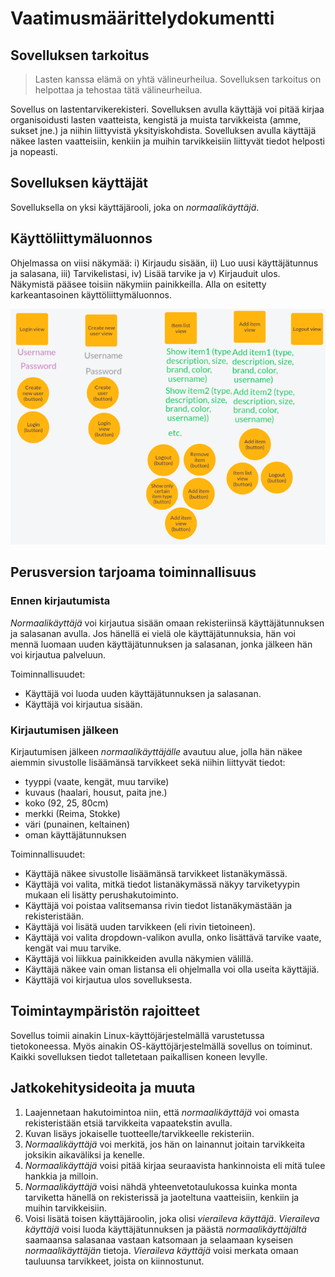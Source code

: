 # Vaatimusmäärittelydokumentti

## Sovelluksen tarkoitus

>  Lasten kanssa elämä on yhtä välineurheilua. 
>  Sovelluksen tarkoitus on helpottaa ja tehostaa tätä välineurheilua.

Sovellus on lastentarvikerekisteri. Sovelluksen avulla käyttäjä voi pitää kirjaa organisoidusti lasten vaatteista, kengistä ja muista tarvikkeista (amme, sukset jne.) ja niihin liittyvistä yksityiskohdista. 
Sovelluksen avulla käyttäjä näkee lasten vaatteisiin, kenkiin ja muihin tarvikkeisiin liittyvät tiedot helposti ja nopeasti.

## Sovelluksen käyttäjät

Sovelluksella on yksi käyttäjärooli, joka on *normaalikäyttäjä*. 

## Käyttöliittymäluonnos

Ohjelmassa on viisi näkymää: i) Kirjaudu sisään, ii) Luo uusi käyttäjätunnus ja salasana, 
iii) Tarvikelistasi, iv) Lisää tarvike ja v) Kirjauduit ulos. Näkymistä pääsee toisiin näkymiin painikkeilla. Alla on esitetty karkeantasoinen käyttöliittymäluonnos.

![](./kuvat/kayttoliittymaluonnos_vaatimusmaarittelyyn_11.5.21.png)

## Perusversion tarjoama toiminnallisuus

### Ennen kirjautumista

*Normaalikäyttäjä* voi kirjautua sisään omaan rekisteriinsä käyttäjätunnuksen ja salasanan avulla. Jos hänellä ei vielä ole käyttäjätunnuksia, hän voi mennä luomaan uuden käyttäjätunnuksen ja salasanan, jonka jälkeen hän voi kirjautua palveluun.

Toiminnallisuudet:
* Käyttäjä voi luoda uuden käyttäjätunnuksen ja salasanan.
* Käyttäjä voi kirjautua sisään.

### Kirjautumisen jälkeen

Kirjautumisen jälkeen *normaalikäyttäjälle* avautuu alue, jolla hän näkee aiemmin sivustolle lisäämänsä tarvikkeet sekä niihin liittyvät tiedot:
* tyyppi (vaate, kengät, muu tarvike)
* kuvaus (haalari, housut, paita jne.)
* koko (92, 25, 80cm)
* merkki (Reima, Stokke)
* väri (punainen, keltainen)
* oman käyttäjätunnuksen

Toiminnallisuudet:
* Käyttäjä näkee sivustolle lisäämänsä tarvikkeet listanäkymässä.
* Käyttäjä voi valita, mitkä tiedot listanäkymässä näkyy tarviketyypin mukaan eli lisätty perushakutoiminto.
* Käyttäjä voi poistaa valitsemansa rivin tiedot listanäkymästään ja rekisteristään.
* Käyttäjä voi lisätä uuden tarvikkeen (eli rivin tietoineen).
* Käyttäjä voi valita dropdown-valikon avulla, onko lisättävä tarvike vaate, kengät vai muu tarvike.
* Käyttäjä voi liikkua painikkeiden avulla näkymien välillä.
* Käyttäjä näkee vain oman listansa eli ohjelmalla voi olla useita käyttäjiä.
* Käyttäjä voi kirjautua ulos sovelluksesta.

## Toimintaympäristön rajoitteet

Sovellus toimii ainakin Linux-käyttöjärjestelmällä varustetussa tietokoneessa. Myös ainakin OS-käyttöjärjestelmällä sovellus on toiminut.
Kaikki sovelluksen tiedot talletetaan paikallisen koneen levylle.

## Jatkokehitysideoita ja muuta
1. Laajennetaan hakutoimintoa niin, että *normaalikäyttäjä* voi omasta rekisteristään etsiä tarvikkeita vapaatekstin avulla.
1. Kuvan lisäys jokaiselle tuotteelle/tarvikkeelle rekisteriin.
1. *Normaalikäyttäjä* voi merkitä, jos hän on lainannut joitain tarvikkeita joksikin aikaväliksi ja kenelle.
1. *Normaalikäyttäjä* voisi pitää kirjaa seuraavista hankinnoista eli mitä tulee hankkia ja milloin.
1. *Normaalikäyttäjä* voisi nähdä yhteenvetotaulukossa kuinka monta tarviketta hänellä on rekisterissä ja jaoteltuna vaatteisiin, kenkiin ja muihin tarvikkeisiin.
1. Voisi lisätä toisen käyttäjäroolin, joka olisi *vieraileva käyttäjä*. *Vieraileva käyttäjä* voisi luoda käyttäjätunnuksen ja päästä *normaalikäyttäjältä* saamaansa salasanaa vastaan katsomaan ja selaamaan kyseisen *normaalikäyttäjän* tietoja. *Vieraileva käyttäjä* voisi merkata omaan tauluunsa tarvikkeet, joista on kiinnostunut.
